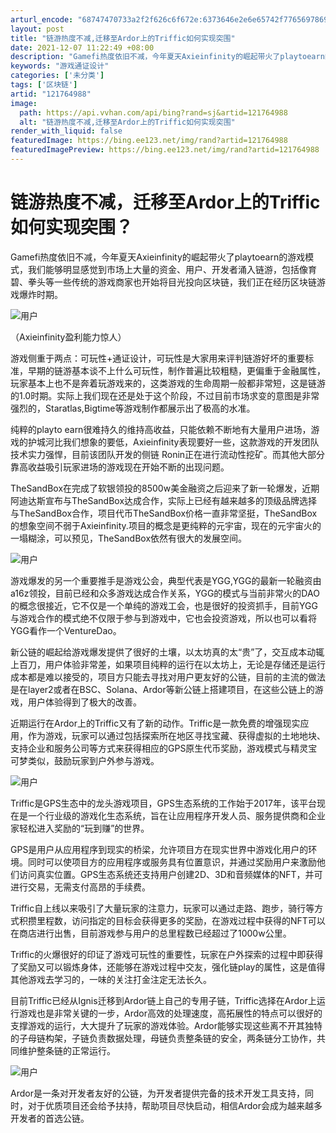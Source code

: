 ```yaml
---
arturl_encode: "68747470733a2f2f626c6f672e:6373646e2e6e65742f77656978696e5f34363131343833322f:61727469636c652f64657461696c732f313231373634393838"
layout: post
title: "链游热度不减,迁移至Ardor上的Triffic如何实现突围"
date: 2021-12-07 11:22:49 +08:00
description: "Gamefi热度依旧不减，今年夏天Axieinfinity的崛起带火了playtoearn的游戏模式"
keywords: "游戏通证设计"
categories: ['未分类']
tags: ['区块链']
artid: "121764988"
image:
  path: https://api.vvhan.com/api/bing?rand=sj&artid=121764988
  alt: "链游热度不减,迁移至Ardor上的Triffic如何实现突围"
render_with_liquid: false
featuredImage: https://bing.ee123.net/img/rand?artid=121764988
featuredImagePreview: https://bing.ee123.net/img/rand?artid=121764988
---
```


# 链游热度不减，迁移至Ardor上的Triffic如何实现突围？

Gamefi热度依旧不减，今年夏天Axieinfinity的崛起带火了playtoearn的游戏模式，我们能够明显感觉到市场上大量的资金、用户、开发者涌入链游，包括像育碧、拳头等一些传统的游戏商家也开始将目光投向区块链，我们正在经历区块链游戏爆炸时期。

![用户](https://i-blog.csdnimg.cn/blog_migrate/d1164c7a9949e631c0ca590028df9ba9.png)

（Axieinfinity盈利能力惊人）

游戏侧重于两点：可玩性+通证设计，可玩性是大家用来评判链游好坏的重要标准，早期的链游基本谈不上什么可玩性，制作普遍比较粗糙，更偏重于金融属性，玩家基本上也不是奔着玩游戏来的，这类游戏的生命周期一般都非常短，这是链游的1.0时期。实际上我们现在还是处于这个阶段，不过目前市场求变的意图是非常强烈的，Staratlas,Bigtime等游戏制作都展示出了极高的水准。

纯粹的playto earn很难持久的维持高收益，只能依赖不断地有大量用户进场，游戏的护城河比我们想象的要低，Axieinfinity表现要好一些，这款游戏的开发团队技术实力强悍，目前该团队开发的侧链 Ronin正在进行流动性挖矿。而其他大部分靠高收益吸引玩家进场的游戏现在开始不断的出现问题。

TheSandBox在完成了软银领投的8500w美金融资之后迎来了新一轮爆发，近期阿迪达斯宣布与TheSandBox达成合作，实际上已经有越来越多的顶级品牌选择与TheSandBox合作，项目代币TheSandBox价格一直非常坚挺，TheSandBox的想象空间不弱于Axieinfinity.项目的概念是更纯粹的元宇宙，现在的元宇宙火的一塌糊涂，可以预见，TheSandBox依然有很大的发展空间。

![用户](https://i-blog.csdnimg.cn/blog_migrate/5eddea7c6a8524b31201fd390771e1e7.png)

游戏爆发的另一个重要推手是游戏公会，典型代表是YGG,YGG的最新一轮融资由a16z领投，目前已经和众多游戏达成合作关系，YGG的模式与当前非常火的DAO的概念很接近，它不仅是一个单纯的游戏工会，也是很好的投资抓手，目前YGG与游戏合作的模式绝不仅限于参与到游戏中，它也会投资游戏，所以也可以看将YGG看作一个VentureDao。

新公链的崛起给游戏爆发提供了很好的土壤，以太坊真的太“贵”了，交互成本动辄上百刀，用户体验非常差，如果项目纯粹的运行在以太坊上，无论是存储还是运行成本都是难以接受的，项目方只能去寻找对用户更友好的公链，目前的主流的做法是在layer2或者在BSC、Solana、Ardor等新公链上搭建项目，在这些公链上的游戏，用户体验得到了极大的改善。

近期运行在Ardor上的Triffic又有了新的动作。Triffic是一款免费的增强现实应用，作为游戏，玩家可以通过包括探索所在地区寻找宝藏、获得虚拟的土地地块、支持企业和服务公司等方式来获得相应的GPS原生代币奖励，游戏模式与精灵宝可梦类似，鼓励玩家到户外参与游戏。

![用户](https://i-blog.csdnimg.cn/blog_migrate/3706a2b59f627f4c78f6db8144013ced.png)

Triffic是GPS生态中的龙头游戏项目，GPS生态系统的工作始于2017年，该平台现在是一个行业级的游戏化生态系统，旨在让应用程序开发人员、服务提供商和企业家轻松进入奖励的“玩到赚”的世界。

GPS是用户从应用程序到现实的桥梁，允许项目方在现实世界中游戏化用户的环境。同时可以使项目方的应用程序或服务具有位置意识，并通过奖励用户来激励他们访问真实位置。GPS生态系统还支持用户创建2D、3D和音频媒体的NFT，并可进行交易，无需支付高昂的手续费。

Triffic自上线以来吸引了大量玩家的注意力，玩家可以通过走路、跑步，骑行等方式积攒里程数，访问指定的目标会获得更多的奖励，在游戏过程中获得的NFT可以在商店进行出售，目前游戏参与用户的总里程数已经超过了1000w公里。

Triffic的火爆很好的印证了游戏可玩性的重要性，玩家在户外探索的过程中即获得了奖励又可以锻炼身体，还能够在游戏过程中交友，强化链play的属性，这是值得其他游戏去学习的，一味的关注打金注定无法长久。

目前Triffic已经从Ignis迁移到Ardor链上自己的专用子链，Triffic选择在Ardor上运行游戏也是非常关键的一步，Ardor高效的处理速度，高拓展性的特点可以很好的支撑游戏的运行，大大提升了玩家的游戏体验。Ardor能够实现这些离不开其独特的子母链构架，子链负责数据处理，母链负责整条链的安全，两条链分工协作，共同维护整条链的正常运行。

![用户](https://i-blog.csdnimg.cn/blog_migrate/5a6afa2f05d4e6809a7ece66c127d287.png)

Ardor是一条对开发者友好的公链，为开发者提供完备的技术开发工具支持，同时，对于优质项目还会给予扶持，帮助项目尽快启动，相信Ardor会成为越来越多开发者的首选公链。